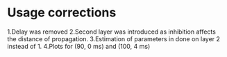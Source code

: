 # Usage corrections
1.Delay was removed
2.Second layer was introduced as inhibition affects the distance of 
  propagation.
3.Estimation of parameters in done on layer 2 instead of 1.
4.Plots for (90, 0 ms) and (100, 4 ms)

